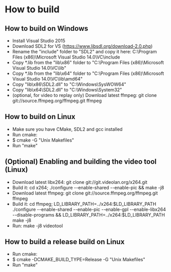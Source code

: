 How to build
============

How to build on Windows
-----------------------

* Install Visual Studio 2015
* Download SDL2 for VS (https://www.libsdl.org/download-2.0.php)
* Rename the "include" folder to "SDL2" and copy it here:
C:\Program Files (x86)\Microsoft Visual Studio 14.0\VC\include
* Copy *.lib from the "lib\x86" folder to "C:\Program Files (x86)\Microsoft Visual Studio 14.0\VC\lib"
* Copy *.lib from the "lib\x64" folder to "C:\Program Files (x86)\Microsoft Visual Studio 14.0\VC\lib\amd64"
* Copy "lib\x86\SDL2.dll" to "C:\Windows\SysWOW64"
* Copy "lib\x64\SDL2.dll" to "C:\Windows\System32"
* (optional, for video to replay only) Download latest ffmpeg: git clone git://source.ffmpeg.org/ffmpeg.git ffmpeg

How to build on Linux
---------------------
* Make sure you have CMake, SDL2 and gcc installed
* Run cmake:
* $ cmake -G "Unix Makefiles"
* Run "make"

(Optional) Enabling and building the video tool (Linux)
-------------------------------
* Download latest libx264: git clone git://git.videolan.org/x264.git
* Build it: cd x264; ./configure --enable-shared --enable-pic && make -j8
* Download latest ffmpeg: git clone git://source.ffmpeg.org/ffmpeg.git ffmpeg
* Build it: cd ffmpeg; LD_LIBRARY_PATH=../x264:$LD_LIBRARY_PATH ./configure --enable-shared --enable-pic --enable-gpl --enable-libx264 --disable-programs && LD_LIBRARY_PATH=../x264:$LD_LIBRARY_PATH make -j8
* Run: make -j8 videotool

How to build a release build on Linux
---------------------
* Run cmake:
* $ cmake -DCMAKE_BUILD_TYPE=Release -G "Unix Makefiles"
* Run "make"

